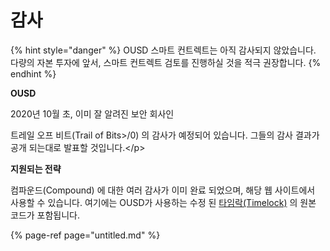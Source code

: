 # 감사

{% hint style="danger" %}
OUSD 스마트 컨트렉트는 아직 감사되지 않았습니다. 다량의 자본 투자에 앞서, 스마트 컨트렉트 검토를 진행하실 것을 적극 권장합니다.
{% endhint %}

**OUSD**

2020년 10월 초, 이미 잘 알려진 보안 회사인

트레일 오프 비트\(Trail of Bits&gt;/0\) 의 감사가 예정되어 있습니다. 그들의 감사 결과가 공개 되는대로 발표할 것입니다.&lt;/p&gt;

**지원되는 전략**

컴파운드\(Compound\) 에 대한 여러 감사가 이미 완료 되었으며, 해당 웹 사이트에서 사용할 수 있습니다. 여기에는 OUSD가 사용하는 수정 된 [타임락\(Timelock\)](../undefined-1/api/timelock-1.md) 의 원본 코드가 포함됩니다.

{% page-ref page="untitled.md" %}

